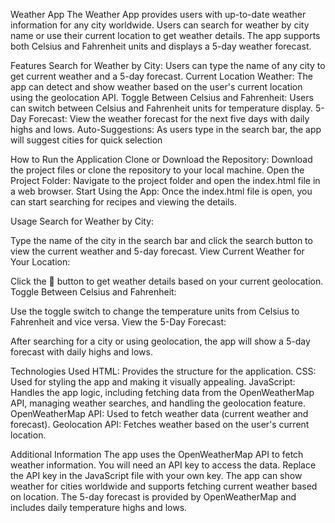 Weather App
The Weather App provides users with up-to-date weather information for any city worldwide. Users can search for weather by city name or use their current location to get weather details. The app supports both Celsius and Fahrenheit units and displays a 5-day weather forecast.

Features
Search for Weather by City: Users can type the name of any city to get current weather and a 5-day forecast.
Current Location Weather: The app can detect and show weather based on the user's current location using the geolocation API.
Toggle Between Celsius and Fahrenheit: Users can switch between Celsius and Fahrenheit units for temperature display.
5-Day Forecast: View the weather forecast for the next five days with daily highs and lows.
Auto-Suggestions: As users type in the search bar, the app will suggest cities for quick selection

How to Run the Application
Clone or Download the Repository: Download the project files or clone the repository to your local machine.
Open the Project Folder: Navigate to the project folder and open the index.html file in a web browser.
Start Using the App: Once the index.html file is open, you can start searching for recipes and viewing the details.

Usage
Search for Weather by City:

Type the name of the city in the search bar and click the search button to view the current weather and 5-day forecast.
View Current Weather for Your Location:

Click the 📍 button to get weather details based on your current geolocation.
Toggle Between Celsius and Fahrenheit:

Use the toggle switch to change the temperature units from Celsius to Fahrenheit and vice versa.
View the 5-Day Forecast:

After searching for a city or using geolocation, the app will show a 5-day forecast with daily highs and lows.

Technologies Used
HTML: Provides the structure for the application.
CSS: Used for styling the app and making it visually appealing.
JavaScript: Handles the app logic, including fetching data from the OpenWeatherMap API, managing weather searches, and handling the geolocation feature.
OpenWeatherMap API: Used to fetch weather data (current weather and forecast).
Geolocation API: Fetches weather based on the user's current location.

Additional Information
The app uses the OpenWeatherMap API to fetch weather information. You will need an API key to access the data. Replace the API key in the JavaScript file with your own key.
The app can show weather for cities worldwide and supports fetching current weather based on location.
The 5-day forecast is provided by OpenWeatherMap and includes daily temperature highs and lows.
